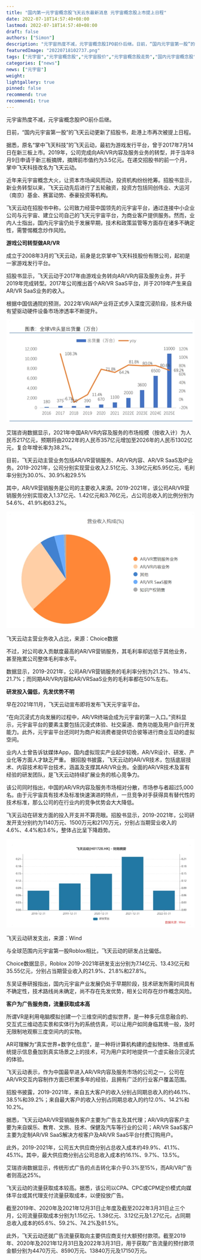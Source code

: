 ```yaml
---
title: "国内第一元宇宙概念股飞天云东最新消息 元宇宙概念股上市提上日程"
date: 2022-07-18T14:57:40+08:00
lastmod: 2022-07-18T14:57:40+08:00
draft: false
authors: ["Simon"]
description: "元宇宙热度不减，元宇宙概念股IPO前仆后继。日前，“国内元宇宙第一股”的飞天云动更新了招股书，赴港上市再次被提上日程。"
featuredImage: "20220718102737.png"
tags: ["元宇宙","元宇宙概念股","元宇宙股价","元宇宙概念股走势","国内元宇宙概念股","飞天云动"]
categories: ["news"]
news: ["元宇宙"]
weight: 
lightgallery: true
pinned: false
recommend: true
recommend1: true
---
```


元宇宙热度不减，元宇宙概念股IPO前仆后继。

日前，“国内元宇宙第一股”的飞天云动更新了招股书，赴港上市再次被提上日程。

据悉，原名“掌中飞天科技”的飞天云动，最初为游戏发行平台，曾于2017年7月14日在新三板上市。2019年，公司完成向AR/VR内容及服务业务的转型，并于当年8月9日申请于新三板摘牌，摘牌前市值约为3.5亿元。在递交招股书的前一个月，掌中飞天科技改名为飞天云动。

近年来元宇宙概念大火，让资本市场闻风而动，投资机构纷纷抢筹。招股书显示，新业务转型以来，飞天云动先后进行了五轮融资，投资方包括同创伟业、大运河（南京）基金、赛富动势、泰豪投资等机构。

飞天云动在招股书中称，公司致力经营中国领先的元宇宙平台，通过连接中小企业公司与元宇宙、建立公司自己的飞天元宇宙平台，为商业客户提供服务。然而，业内人士指出，国内元宇宙仍处于发展早期，技术和政策监管等方面存在诸多不确定性，需警惕概念炒作风险。

**游戏公司转型做AR/VR**

成立于2008年3月的飞天云动，前身是北京掌中飞天科技股份有限公司，起初是一家游戏发行平台。

招股书显示，飞天云动于2017年由游戏业务转向AR/VR内容及服务业务，并于2019年完成转型。2017年公司推出首个AR/VR SaaS平台，并于2019年产生来自AR/VR SaaS业务的收入。

根据中国信通院的预测，2022年VR/AR产业将正式步入深度沉浸阶段，技术升级有望驱动硬件设备市场渗透率不断提升。

![配图](20220718102758.png)

艾瑞咨询数据显示，2021年中国AR/VR内容及服务的市场规模（按收入计）为人民币217亿元，预期将由2022年的人民币357亿元增加至2026年的人民币1302亿元，复合年增长率为38.2%。

目前，飞天云动主营业务包括AR/VR营销服务、AR/VR内容、AR/VR SaaS及IP业务。2019-2021年，公司分别实现营业收入2.51亿元、3.39亿元和5.95亿元，毛利率分别为30.0%、30.9%和29.5%

其中，AR/VR营销服务是公司的主要收入来源。2019-2021年，该公司AR/VR营销服务分别实现收入1.37亿元、1.42亿元和3.76亿元，占公司总收入的比例分别为54.6%、41.9%和63.2%。

![配图](20220718102811.png)

飞天云动主营业务收入占比，来源：Choice数据

不过，对公司收入贡献度最高的AR/VR营销服务，其毛利率却远低于其他业务，甚至拖累公司整体毛利率水平。

数据显示，2019-2021年，公司AR/VR营销服务的毛利率分别为21.2%、19.4%、21.7%；而同期AR/VR内容和AR/VRSaaS业务的毛利率都在50%左右。

**研发投入偏低，先发优势不明**

早在2021年11月，飞天云动宣布即将发布飞天元宇宙平台。

“在向沉浸式方向发展的过程中，AR/VR终端会成为元宇宙的第一入口。”资料显示，元宇宙平台的要素主要包括沉浸式体验、社交渠道、商务功能及用户自行开发能力。此外，元宇宙平台还同时为商户和消费者提供切合彼等进行商业互动的虚拟空间。

业内人士曾告诉钛媒体App，国内虚拟现实产业起步较晚，AR/VR设计、研发、产业化等方面人才缺乏严重。
据招股书披露，飞天云动的AR/VR技术，包括底层技术、内容技术和平台技术，涵盖及支撑其AR/VR业务。全面的AR/VR技术及富有经验的研发团队，是飞天云动持续扩展业务的核心竞争力。

该公司同时指出，中国的AR/VR内容及服务市场相对分散，市场参与者超过5,000名。由于元宇宙具有技术及标准快速演进的特点，一旦竞争对手获得具有替代性的技术标准，那么公司的在行业内的竞争优势会大大降低。

飞天云动在研发方面的投入开支并不算亮眼。招股书显示，2019-2021年，公司研发开支分别约为1140万元、1500万元和2170万元，分别占当期营业收入的4.6%、4.4%和3.6%，整体占比呈下降趋势。

![配图](20220718102825.png)

飞天云动研发支出，来源：Wind

与全球范围内元宇宙第一股Roblox相比，飞天云动的研发占比偏低。

Choice数据显示，Roblox 2019-2021年研发支出分别为7.14亿元、13.43亿元和35.55亿元，分别占当期营业收入的21.9%、21.8%和27.8%。

东吴证券研报指出，国内元宇宙产业发展仍处于早期阶段，技术研发所需时间具有不确定性，技术路线尚未确定，尚不存在先发优势，相关公司存在炒作概念风险。

**客户为广告服务商，流量获取成本高**

所谓VR是利用电脑模拟创建一个三维空间的虚拟世界，是一种多元信息融合的、交互式三维动态实景和实体行为的系统仿真，可以让用户如同身临其境一般，及时无限制地观察三度空间内的实物。

AR可理解为“真实世界+数字化信息”，是一种将计算机构建的虚拟物体、场景或系统提示信息叠加到真实场景之上的技术，可为用户实时地提供一个虚实融合沉浸式的体验。

飞天云动表示，作为中国最早进入AR/VR内容及服务市场的公司之一，公司在AR/VR交互内容制作方面已积累多年的经验，且拥有广泛的行业客户覆盖范围。

招股书披露，2019-2021年，来自五大客户的收入分别占同期总收入的约46.1%、38.5%和39.2%；来自最大客户的收入分别占同期总收入的约12.0%、14.2%和10.2%。

据悉，飞天云动AR/VR营销服务客户主要为广告主及其代理；AR/VR内容客户主要为来自娱乐、教育、文旅、技术、保健及汽车等行业的公司；AR/VR SaaS客户主要为定制AR/VR SaaS解决方桉客户及AR/VR SaaS平台付费订购用户。

此外，2019-2021年，公司五大供应商分别占总收入成本约49.9%、41.1%、45.1%。其中，最大供应商分别占公司总收入成本约16.1%、9.7%、13.5%。

艾瑞咨询数据显示，传统形式广告的点击转化率介乎0.3%至15%，而AR/VR广告者则高达25%。

飞天云动的流量获取成本较高。据悉，该公司以CPA、CPC或CPM定价模式向媒体平台或其代理支付流量获取成本，以便投放广告。

截至2019年、2020年及2021年12月31日止年度及截至2022年3月31日止三个月，公司流量获取成本分别为1.15亿元、1.38亿元、3.12亿元及1.27亿元，占同期总收入成本的65.6%、59.2%、74.2%及81.5%。

此外，飞天云动还就广告流量获取向主要供应商支付大额预付款项。截至2019年、2020年及2021年12月31日及2022年3月31日，用于获取广告流量的预付款项金额分别为4470万元、8590万元、13840万元及17150万元。